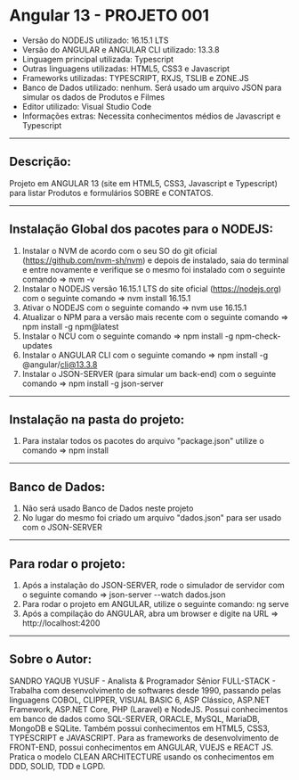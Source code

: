 # Angular 13 - PROJETO 001

* Versão do NODEJS utilizado: 16.15.1 LTS
* Versão do ANGULAR e ANGULAR CLI utilizado: 13.3.8
* Linguagem principal utilizada: Typescript
* Outras linguagens utilizadas: HTML5, CSS3 e Javascript
* Frameworks utilizadas: TYPESCRIPT, RXJS, TSLIB e ZONE.JS
* Banco de Dados utilizado: nenhum. Será usado um arquivo JSON para simular os dados de Produtos e Filmes
* Editor utilizado: Visual Studio Code
* Informações extras: Necessita conhecimentos médios de Javascript e Typescript

----

## Descrição:

Projeto em ANGULAR 13 (site em HTML5, CSS3, Javascript e Typescript) para listar Produtos e formulários SOBRE e CONTATOS.

----

## Instalação Global dos pacotes para o NODEJS:

1. Instalar o NVM de acordo com o seu SO do git oficial (https://github.com/nvm-sh/nvm) e depois de instalado, saia do terminal e entre novamente e verifique se o mesmo foi instalado com o seguinte comando => nvm -v
2. Instalar o NODEJS versão 16.15.1 LTS do site oficial (https://nodejs.org) com o seguinte comando => nvm install 16.15.1
3. Ativar o NODEJS com o seguinte comando => nvm use 16.15.1
4. Atualizar o NPM para a versão mais recente com o seguinte comando => npm install -g npm@latest
5. Instalar o NCU com o seguinte comando => npm install -g npm-check-updates
6. Instalar o ANGULAR CLI com o seguinte comando => npm install -g @angular/cli@13.3.8
7. Instalar o JSON-SERVER (para simular um back-end) com o seguinte comando => npm install -g json-server

----

## Instalação na pasta do projeto:

1. Para instalar todos os pacotes do arquivo "package.json" utilize o comando => npm install

----

## Banco de Dados:

1. Não será usado Banco de Dados neste projeto
2. No lugar do mesmo foi criado um arquivo "dados.json" para ser usado com o JSON-SERVER

----

## Para rodar o projeto:

1. Após a instalação do JSON-SERVER, rode o simulador de servidor com o seguinte comando => json-server --watch dados.json
2. Para rodar o projeto em ANGULAR, utilize o seguinte comando: ng serve
3. Após a compilação do ANGULAR, abra um browser e digite na URL => http://localhost:4200

----

## Sobre o Autor:

SANDRO YAQUB YUSUF - Analista & Programador Sênior FULL-STACK - Trabalha com desenvolvimento de softwares desde 1990, passando pelas linguagens COBOL, CLIPPER, VISUAL BASIC 6, ASP Clássico, ASP.NET Framework, ASP.NET Core, PHP (Laravel) e NodeJS. Possui conhecimentos em banco de dados como SQL-SERVER, ORACLE, MySQL, MariaDB, MongoDB e SQLite. Também possui conhecimentos em HTML5, CSS3, TYPESCRIPT e JAVASCRIPT. Para as frameworks de desenvolvimento de FRONT-END, possui conhecimentos em ANGULAR, VUEJS e REACT JS. Pratica o modelo CLEAN ARCHITECTURE usando os conhecimentos em DDD, SOLID, TDD e LGPD.

